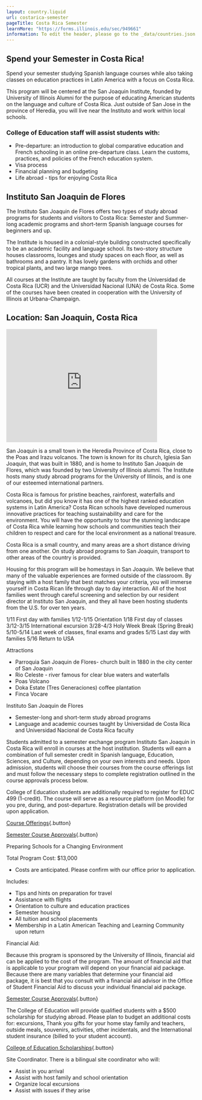 ```yaml
---
layout: country.liquid
url: costarica-semester
pageTitle: Costa Rica Semester
learnMore: "https://forms.illinois.edu/sec/949661"
information: To edit the header, please go to the _data/countries.json file and edit the information there
---
```


## Spend your Semester in Costa Rica!

Spend your semester studying Spanish language courses while also taking classes on education practices in Latin America with a focus on Costa Rica.   

This program will be centered at the San Joaquin Institute, founded by University of Illinois Alumni for the purpose of educating American students on the language and culture of Costa Rica. Just outside of San Jose in the province of Heredia, you will live near the Instituto and work within local schools.

### College of Education staff will assist students with:

* Pre-departure: an introduction to global comparative education and French schooling in an online pre-departure class. Learn the customs, practices, and policies of the French education system.
* Visa process
* Financial planning and budgeting
* Life abroad - tips for enjoying Costa Rica

## Instituto San Joaquin de Flores

The Instituto San Joaquin de Flores offers two types of study abroad programs for students and visitors to Costa Rica: Semester and Summer-long academic programs and short-term Spanish language courses for beginners and up. 

The Institute is housed in a colonial-style building constructed specifically to be an academic facility and language school. Its two-story structure houses classrooms, lounges and study spaces on each floor, as well as bathrooms and a pantry. It has lovely gardens with orchids and other tropical plants, and two large mango trees. 

All courses at the Institute are taught by faculty from the Universidad de Costa Rica (UCR) and the Universidad Nacional (UNA) de Costa Rica. Some of the courses have been created in cooperation with the University of Illinois at Urbana-Champaign.

## Location: San Joaquin, Costa Rica

<iframe src="https://www.google.com/maps/embed?pb=!1m18!1m12!1m3!1d15716.513680755206!2d-84.16264150840107!3d10.006249666892996!2m3!1f0!2f0!3f0!3m2!1i1024!2i768!4f13.1!3m3!1m2!1s0x8fa0fa41f65fe999%3A0xecea33cbe93bde33!2sSan+Joaqu%C3%ADn%2C+Heredia+Province%2C+Flores%2C+Costa+Rica!5e0!3m2!1sen!2sus!4v1566231723459!5m2!1sen!2sus" width="400" height="300" style="border: 0" sandbox="allow-scripts allow-same-origin"></iframe>

San Joaquin is a small town in the Heredia Province of Costa Rica, close to the Poas and Irazu volcanos. The town is known for its church, Iglesia San Joaquin, that was built in 1880, and is home to Instituto San Joaquin de Flores, which was founded by two University of Illinois alumni. The Institute hosts many study abroad programs for the University of Illinois, and is one of our esteemed international partners. 

Costa Rica is famous for pristine beaches, rainforest, waterfalls and volcanoes, but did you know it has one of the highest ranked education systems in Latin America? Costa Rican schools have developed numerous innovative practices for teaching sustainability and care for the environment.   You will have the opportunity to tour the stunning landscape of Costa Rica while learning how schools and communities teach their children to respect and care for the local environment as a national treasure. 

Costa Rica is a small country, and many areas are a short distance driving from one another. On study abroad programs to San Joaquin, transport to other areas of the country is provided. 

 
<div id="information">

<div id="housing">

Housing for this program will be homestays in San Joaquin. We believe that many of the valuable experiences are formed outside of the classroom. By staying with a host family that best matches your criteria, you will immerse yourself in Costa Rican life through day to day interaction. All of the host families went through careful screening and selection by our resident director at Instituto San Joaquin, and they all have been hosting students from the U.S. for over ten years.

</div>

<div id="programs">

1/11	First day with families
1/12-1/15	Orientation
1/18	First day of classes
3/12-3/15	International excursion
3/28-4/3	Holy Week Break (Spring Break)
5/10-5/14	Last week of classes, final exams and grades
5/15	Last day with families
5/16	Return to USA

</div>

<div id="attractions">

Attractions
* Parroquia San Joaquin de Flores- church built in 1880 in the city center of San Joaquin
* Rio Celeste - river famous for clear blue waters and waterfalls 
* Poas Volcano 
* Doka Estate (Tres Generaciones) coffee plantation 
* Finca Vocare

Instituto San Joaquin de Flores
* Semester-long and short-term study abroad programs
* Language and academic courses taught by Universidad de Costa Rica and Universidad Nacional de Costa Rica faculty

</div>

<div id="courses">

Students admitted to a semester exchange program Instituto San Joaquin in Costa Rica will enroll in courses at the host institution. Students will earn a combination of full semester credit in Spanish language, Education, Sciences, and Culture, depending on your own interests and needs. Upon admission, students will choose their courses from the course offerings list and must follow the necessary steps to complete registration outlined in the course approvals process below.

College of Education students are additionally required to register for EDUC 499 (1-credit). The course will serve as a resource platform (on Moodle) for you pre, during, and post-departure. Registration details will be provided upon application.

[Course Offerings](courses/index.html){.button}

[Semester Course Approvals](/semester-course-approvals/index.html){.button}

</div>

<div id="topics">

Preparing Schools for a Changing Environment

</div>

<div id="cost">

Total Program Cost: $13,000
* Costs are anticipated. Please confirm with our office prior to application.

Includes: 
* Tips and hints on preparation for travel
* Assistance with flights
* Orientation to culture and education practices
* Semester housing
* All tuition and school placements
* Membership in a Latin American Teaching and Learning Community upon return

Financial Aid:

Because this program is sponsored by the University of Illinois, financial aid can be applied to the cost of the program. The amount of financial aid that is applicable to your program will depend on your financial aid package. Because there are many variables that determine your financial aid package, it is best that you consult with a financial aid advisor in the Office of Student Financial Aid to discuss your individual financial aid package. 

[Semester Course Approvals](/semester-course-approvals/index.html){.button}

</div>

<div id="scholarship">

The College of Education will provide qualified students with a $500 scholarship for studying abroad. Please plan to budget an additional costs for: excursions, Thank you gifts for your home stay family and teachers, outside meals, souvenirs, activities, other incidentals, and the International student insurance (billed to your student account).

[College of Education Scholarships](https://education.illinois.edu/international/scholarships){.button}

</div>

<div id="testimonials"></div>

<div id="faculty">

Site Coordinator. There is a bilingual site coordinator who will:
* Assist in you arrival 
* Assist with host family and school orientation
* Organize local excursions
* Assist with issues if they arise

</div>

</div>
